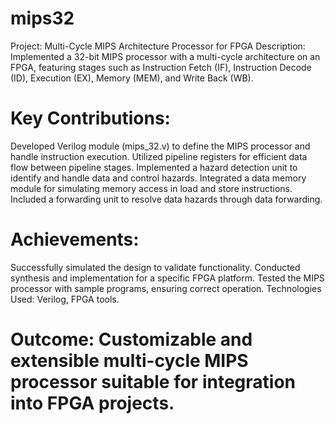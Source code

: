 # mips32

Project: Multi-Cycle MIPS Architecture Processor for FPGA
Description: Implemented a 32-bit MIPS processor with a multi-cycle architecture on an FPGA, featuring stages such as Instruction Fetch (IF), Instruction Decode (ID), Execution (EX), Memory (MEM), and Write Back (WB).

# Key Contributions:

Developed Verilog module (mips_32.v) to define the MIPS processor and handle instruction execution.
Utilized pipeline registers for efficient data flow between pipeline stages.
Implemented a hazard detection unit to identify and handle data and control hazards.
Integrated a data memory module for simulating memory access in load and store instructions.
Included a forwarding unit to resolve data hazards through data forwarding.

# Achievements:

Successfully simulated the design to validate functionality.
Conducted synthesis and implementation for a specific FPGA platform.
Tested the MIPS processor with sample programs, ensuring correct operation.
Technologies Used: Verilog, FPGA tools.

# Outcome: Customizable and extensible multi-cycle MIPS processor suitable for integration into FPGA projects.
